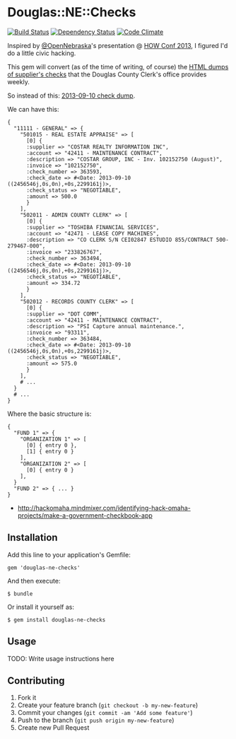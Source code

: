 # Douglas::NE::Checks
[![Build Status](https://travis-ci.org/code-lever/douglas-ne-checks.png)](https://travis-ci.org/code-lever/douglas-ne-checks) [![Dependency Status](https://gemnasium.com/code-lever/douglas-ne-checks.png)](https://gemnasium.com/code-lever/douglas-ne-checks) [![Code Climate](https://codeclimate.com/github/code-lever/douglas-ne-checks.png)](https://codeclimate.com/github/code-lever/douglas-ne-checks)

Inspired by [@OpenNebraska](https://twitter.com/OpenNebraska)'s presentation @ [HOW Conf 2013](http://www.howconf.org), I figured I'd do a little civic hacking.

This gem will convert (as of the time of writing, of course) the [HTML dumps of supplier's checks](http://www.douglascountyclerk.org/supplierchecks) that the Douglas County Clerk's office provides weekly.

So instead of this: [2013-09-10 check dump](http://www.douglascountyclerk.org/images/stories/supplierchecks/2013-09-10%20Supplier%20Checks%20by%20dept.htm).

We can have this:

    {
      "11111 - GENERAL" => {
        "501015 - REAL ESTATE APPRAISE" => [
          [0] {
          :supplier => "COSTAR REALTY INFORMATION INC",
          :account => "42411 - MAINTENANCE CONTRACT",
          :description => "COSTAR GROUP, INC - Inv. 102152750 (August)",
          :invoice => "102152750",
          :check_number => 363593,
          :check_date => #<Date: 2013-09-10 ((2456546j,0s,0n),+0s,2299161j)>,
          :check_status => "NEGOTIABLE",
          :amount => 500.0
          }
        ],
        "502011 - ADMIN COUNTY CLERK" => [
          [0] {
          :supplier => "TOSHIBA FINANCIAL SERVICES",
          :account => "42471 - LEASE COPY MACHINES",
          :description => "CO CLERK S/N CEI02847 ESTUDIO 855/CONTRACT 500-279467-000",
          :invoice => "233826767",
          :check_number => 363494,
          :check_date => #<Date: 2013-09-10 ((2456546j,0s,0n),+0s,2299161j)>,
          :check_status => "NEGOTIABLE",
          :amount => 334.72
          }
        ],
        "502012 - RECORDS COUNTY CLERK" => [
          [0] {
          :supplier => "DOT COMM",
          :account => "42411 - MAINTENANCE CONTRACT",
          :description => "PSI Capture annual maintenance.",
          :invoice => "93311",
          :check_number => 363484,
          :check_date => #<Date: 2013-09-10 ((2456546j,0s,0n),+0s,2299161j)>,
          :check_status => "NEGOTIABLE",
          :amount => 575.0
          }
        ],
        # ...
      }
      # ...
    }

Where the basic structure is:

    {
      "FUND 1" => {
        "ORGANIZATION 1" => [
          [0] { entry 0 },
          [1] { entry 0 }
        ],
        "ORGANIZATION 2" => [
          [0] { entry 0 }
        ],
      }
      "FUND 2" => { ... }
    }


* http://hackomaha.mindmixer.com/identifying-hack-omaha-projects/make-a-government-checkbook-app

## Installation

Add this line to your application's Gemfile:

    gem 'douglas-ne-checks'

And then execute:

    $ bundle

Or install it yourself as:

    $ gem install douglas-ne-checks

## Usage

TODO: Write usage instructions here

## Contributing

1. Fork it
2. Create your feature branch (`git checkout -b my-new-feature`)
3. Commit your changes (`git commit -am 'Add some feature'`)
4. Push to the branch (`git push origin my-new-feature`)
5. Create new Pull Request
